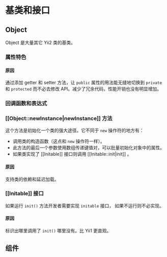基类和接口
===========================

Object
------

Object 是大量其它 Yii2 类的基类。

### 属性特色

#### 原因

通过添加 getter 和 setter 方法，让 `public` 属性的用法能无缝地切换到 `private` 和 `protected` 而不必去修改 API。减少了冗余代码，性能开销也没有明显增加。

### 回调函数和表达式

### [[Object::newInstance|newInstance]] 方法

这个方法是初始化一个类的强大途径。它不同于 `new` 操作符的地方有：

- 调用类的构造函数（这点和 `new` 操作符一样）。
- 此方法的最后一个参数使用数组传递键值对，可以批量初始化对象中的属性。
- 如果类实现了 [[Initable]]  接口则调用 [[Initable::init|init]] 。

#### 原因

支持类的依赖和延迟加载。

### [[Initable]] 接口

如果运行 `init()` 方法开发者需要实现 `initable` 接口， 如果不运行则不必实现。

#### 原因

标识出哪里调用了 `init()` 哪里没有。比 Yii1 更直观。

组件
---------

